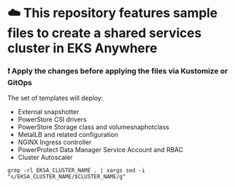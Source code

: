 # :cloud: This repository features sample files to create a shared services cluster in EKS Anywhere
### :heavy_exclamation_mark: Apply the changes before applying the files via Kustomize or GitOps
The set of templates will deploy:
* External snapshotter
* PowerStore CSI drivers
* PowerStore Storage class and volumesnaphotclass
* MetalLB and related configuration
* NGINX Ingress controller
* PowerProtect Data Manager Service Account and RBAC
* Cluster Autoscaler
```
grep -rl EKSA_CLUSTER_NAME . | xargs sed -i "s/EKSA_CLUSTER_NAME/$CLUSTER_NAME/g"
```
